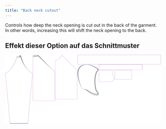 ```yaml
---
title: "Back neck cutout"
---
```


Controls how deep the neck opening is cut out in the back of the garment. In other words, increasing this will shift the neck opening to the back.

## Effekt dieser Option auf das Schnittmuster

![This image shows the effect of this option by superimposing several variants that have a different value for this option](hugo_backneckcutout_sample.svg "Effect of this option on the pattern")
